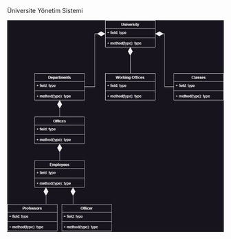 Üniversite Yönetim Sistemi  
  
![UniversityUmlDiagrama.drawio.png](UniversityUmlDiagrama.drawio.png)